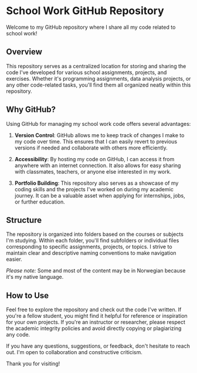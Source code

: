 # School Work GitHub Repository

Welcome to my GitHub repository where I share all my code related to school work!

## Overview

This repository serves as a centralized location for storing and sharing the code I've developed for various school assignments, projects, and exercises. Whether it's programming assignments, data analysis projects, or any other code-related tasks, you'll find them all organized neatly within this repository.

## Why GitHub?

Using GitHub for managing my school work code offers several advantages:

1. **Version Control**: GitHub allows me to keep track of changes I make to my code over time. This ensures that I can easily revert to previous versions if needed and collaborate with others more efficiently.

2. **Accessibility**: By hosting my code on GitHub, I can access it from anywhere with an internet connection. It also allows for easy sharing with classmates, teachers, or anyone else interested in my work.

3. **Portfolio Building**: This repository also serves as a showcase of my coding skills and the projects I've worked on during my academic journey. It can be a valuable asset when applying for internships, jobs, or further education.

## Structure

The repository is organized into folders based on the courses or subjects I'm studying. Within each folder, you'll find subfolders or individual files corresponding to specific assignments, projects, or topics. I strive to maintain clear and descriptive naming conventions to make navigation easier.

*Please note:* Some and most of the content may be in Norwegian because it's my native language.

## How to Use

Feel free to explore the repository and check out the code I've written. If you're a fellow student, you might find it helpful for reference or inspiration for your own projects. If you're an instructor or researcher, please respect the academic integrity policies and avoid directly copying or plagiarizing any code.

If you have any questions, suggestions, or feedback, don't hesitate to reach out. I'm open to collaboration and constructive criticism.

Thank you for visiting!

